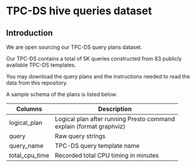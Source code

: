 # TPC-DS hive queries dataset

## Introduction
We are open sourcing our TPC-DS query plans dataset. 

Our TPC-DS contains a total of 5K queries constructed from 83 publicly available TPC-DS templates. 

You may download the query plans and the instructions needed to read the data from this repository. 

A sample schema of the plans is listed below.

| Columns | Description |
| ------- | ----------- |
| logical_plan | Logical plan after running Presto command <br> explain (format graphviz) <query> | 
| query | Raw query strings |
| query_name | TPC-DS query template name |
| total_cpu_time | Recorded total CPU timing in minutes |